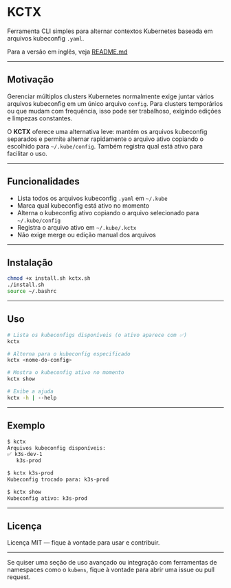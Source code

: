 # KCTX

Ferramenta CLI simples para alternar contextos Kubernetes baseada em arquivos kubeconfig `.yaml`.

Para a versão em inglês, veja [README.md](README.md)

---

## Motivação

Gerenciar múltiplos clusters Kubernetes normalmente exige juntar vários arquivos kubeconfig em um único arquivo `config`. Para clusters temporários ou que mudam com frequência, isso pode ser trabalhoso, exigindo edições e limpezas constantes.

O **KCTX** oferece uma alternativa leve: mantém os arquivos kubeconfig separados e permite alternar rapidamente o arquivo ativo copiando o escolhido para `~/.kube/config`. Também registra qual está ativo para facilitar o uso.

---

## Funcionalidades

* Lista todos os arquivos kubeconfig `.yaml` em `~/.kube`
* Marca qual kubeconfig está ativo no momento
* Alterna o kubeconfig ativo copiando o arquivo selecionado para `~/.kube/config`
* Registra o arquivo ativo em `~/.kube/.kctx`
* Não exige merge ou edição manual dos arquivos

---

## Instalação

```bash
chmod +x install.sh kctx.sh
./install.sh
source ~/.bashrc
```

---

## Uso

```bash
# Lista os kubeconfigs disponíveis (o ativo aparece com ✅)
kctx

# Alterna para o kubeconfig especificado
kctx <nome-do-config>

# Mostra o kubeconfig ativo no momento
kctx show

# Exibe a ajuda
kctx -h | --help
```

---

## Exemplo

```bash
$ kctx
Arquivos kubeconfig disponíveis:
✅ k3s-dev-1
   k3s-prod

$ kctx k3s-prod
Kubeconfig trocado para: k3s-prod

$ kctx show
Kubeconfig ativo: k3s-prod
```

---

## Licença

Licença MIT — fique à vontade para usar e contribuir.

---

Se quiser uma seção de uso avançado ou integração com ferramentas de namespaces como o `kubens`, fique à vontade para abrir uma issue ou pull request.


